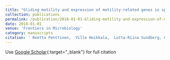 ```yaml
---
title: "Gliding motility and expression of motility-related genes in spreading and non-spreading colonies of Flavobacterium columnare"
collection: publications
permalink: /publication/2018-01-01-Gliding-motility-and-expression-of-motility-related-genes-in-spreading-and-non-spreading-colonies-of-Flavobacterium-columnare
date: 2018-01-01
venue: 'Frontiers in Microbiology'
category: manuscripts
citation: ' Reetta Penttinen,  Ville Hoikkala,  Lotta-Riina Sundberg, &quot;Gliding motility and expression of motility-related genes in spreading and non-spreading colonies of Flavobacterium columnare.&quot; Frontiers in Microbiology, 2018.'
---
```

Use [Google Scholar](https://scholar.google.com/scholar?q=Gliding+motility+and+expression+of+motility+related+genes+in+spreading+and+non+spreading+colonies+of+Flavobacterium+columnare){:target="_blank"} for full citation
